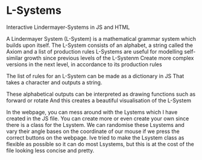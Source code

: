 # L-Systems
Interactive Lindermayer-Systems in JS and HTML

A Lindermayer System (L-System) is a mathematical grammar system which builds upon itself. 
The L-System consists of an alphabet, a string called the Axiom and a list of production rules
L-Systems are useful for modelling self-similar growth since previous levels of the L-Systenm 
Create more complex versions in the next level, in accordance to its production rules

The list of rules for an L-System can be made as a dictionary in JS 
That takes a character and outputs a string. 

These alphabetical outputs can be interpreted as drawing functions such as forward or rotate
And this creates a beautiful visualisation of the L-System 

In the webpage, you can mess around with the Lystems which I have created in the JS file. You can create more or even create 
your own since there is a class for the Lsystem. We can randomise these Lsystems and vary their angle bases on the coordinate of our mouse
if we press the correct buttons on the webpage. Ive tried to make the Lsystem class as flexible as possible so it can do most Lsystems, 
but this is at the cost of the file looking less concise and pretty. 
